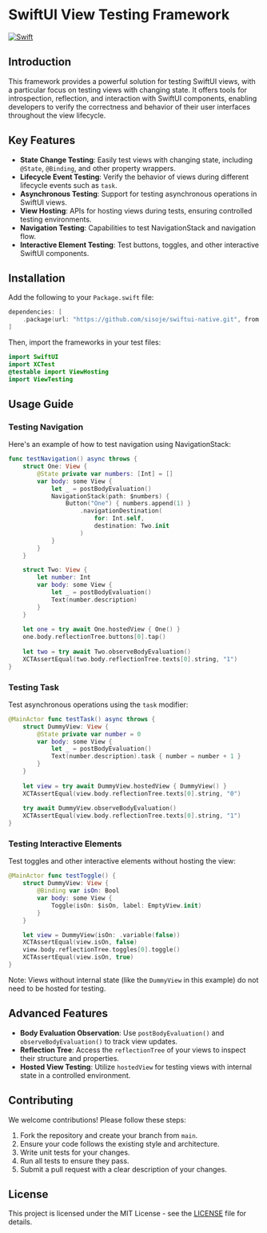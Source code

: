 # SwiftUI View Testing Framework

[![Swift](https://github.com/sisoje/swiftui-native/actions/workflows/swift.yml/badge.svg)](https://github.com/sisoje/swiftui-native/actions/workflows/swift.yml)

## Introduction

This framework provides a powerful solution for testing SwiftUI views, with a particular focus on testing views with changing state. It offers tools for introspection, reflection, and interaction with SwiftUI components, enabling developers to verify the correctness and behavior of their user interfaces throughout the view lifecycle.

## Key Features

- **State Change Testing**: Easily test views with changing state, including `@State`, `@Binding`, and other property wrappers.
- **Lifecycle Event Testing**: Verify the behavior of views during different lifecycle events such as `task`.
- **Asynchronous Testing**: Support for testing asynchronous operations in SwiftUI views.
- **View Hosting**: APIs for hosting views during tests, ensuring controlled testing environments.
- **Navigation Testing**: Capabilities to test NavigationStack and navigation flow.
- **Interactive Element Testing**: Test buttons, toggles, and other interactive SwiftUI components.

## Installation

Add the following to your `Package.swift` file:

```swift
dependencies: [
    .package(url: "https://github.com/sisoje/swiftui-native.git", from: "1.0.0")
]
```

Then, import the frameworks in your test files:

```swift
import SwiftUI
import XCTest
@testable import ViewHosting
import ViewTesting
```

## Usage Guide

### Testing Navigation

Here's an example of how to test navigation using NavigationStack:

```swift
func testNavigation() async throws {
    struct One: View {
        @State private var numbers: [Int] = []
        var body: some View {
            let _ = postBodyEvaluation()
            NavigationStack(path: $numbers) {
                Button("One") { numbers.append(1) }
                    .navigationDestination(
                        for: Int.self,
                        destination: Two.init
                    )
            }
        }
    }

    struct Two: View {
        let number: Int
        var body: some View {
            let _ = postBodyEvaluation()
            Text(number.description)
        }
    }
    
    let one = try await One.hostedView { One() }
    one.body.reflectionTree.buttons[0].tap()
    
    let two = try await Two.observeBodyEvaluation()
    XCTAssertEqual(two.body.reflectionTree.texts[0].string, "1")
}
```

### Testing Task

Test asynchronous operations using the `task` modifier:

```swift
@MainActor func testTask() async throws {
    struct DummyView: View {
        @State private var number = 0
        var body: some View {
            let _ = postBodyEvaluation()
            Text(number.description).task { number = number + 1 }
        }
    }
    
    let view = try await DummyView.hostedView { DummyView() }
    XCTAssertEqual(view.body.reflectionTree.texts[0].string, "0")
    
    try await DummyView.observeBodyEvaluation()
    XCTAssertEqual(view.body.reflectionTree.texts[0].string, "1")
}
```

### Testing Interactive Elements

Test toggles and other interactive elements without hosting the view:

```swift
@MainActor func testToggle() {
    struct DummyView: View {
        @Binding var isOn: Bool
        var body: some View {
            Toggle(isOn: $isOn, label: EmptyView.init)
        }
    }

    let view = DummyView(isOn: .variable(false))
    XCTAssertEqual(view.isOn, false)
    view.body.reflectionTree.toggles[0].toggle()
    XCTAssertEqual(view.isOn, true)
}
```

Note: Views without internal state (like the `DummyView` in this example) do not need to be hosted for testing.

## Advanced Features

- **Body Evaluation Observation**: Use `postBodyEvaluation()` and `observeBodyEvaluation()` to track view updates.
- **Reflection Tree**: Access the `reflectionTree` of your views to inspect their structure and properties.
- **Hosted View Testing**: Utilize `hostedView` for testing views with internal state in a controlled environment.

## Contributing

We welcome contributions! Please follow these steps:

1. Fork the repository and create your branch from `main`.
2. Ensure your code follows the existing style and architecture.
3. Write unit tests for your changes.
4. Run all tests to ensure they pass.
5. Submit a pull request with a clear description of your changes.

## License

This project is licensed under the MIT License - see the [LICENSE](LICENSE) file for details.
